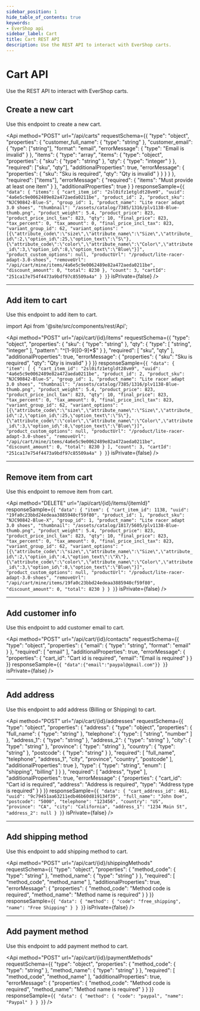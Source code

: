 ```yaml
---
sidebar_position: 1
hide_table_of_contents: true
keywords:
- EverShop api
sidebar_label: Cart
title: Cart REST API
description: Use the REST API to interact with EverShop carts.
---
```


# Cart API

Use the REST API to interact with EverShop carts.

## Create a new cart

Use this endpoint to create a new cart.

<Api
  method="POST"
  url="/api/carts"
  requestSchema={{
  "type": "object",
  "properties": {
    "customer_full_name": {
      "type": "string"
    },
    "customer_email": {
      "type": ["string"],
      "format": "email",
      "errorMessage": {
        "type": "Email is invalid"
      }
    },
    "items": {
      "type": "array",
      "items": {
        "type": "object",
        "properties": {
          "sku": {
            "type": "string"
          },
          "qty": {
            "type": "integer"
          }
        },
        "required": ["sku", "qty"],
        "additionalProperties": true,
        "errorMessage": {
          "properties": {
            "sku": "Sku is required",
            "qty": "Qty is invalid"
          }
        }
      }
    }
  },
  "required": ["items"],
  "errorMessage": {
    "required": {
      "items": "Must provide at least one item"
    }
  },
  "additionalProperties": true
}
}
  responseSample={`{
  "data": {
    "items": {
      "cart_item_id": "2sl0ifz1etgldt28vm9",
      "uuid": "4a6e5c9e0062489e82a472aeda0211be",
      "product_id": 2,
      "product_sku": "NJC90842-Blue-S",
      "group_id": 1,
      "product_name": "Lite racer adapt 3.0 shoes",
      "thumbnail": "/assets/catalog/7385/1316/plv1138-Blue-thumb.png",
      "product_weight": 5.4,
      "product_price": 823,
      "product_price_incl_tax": 823,
      "qty": 10,
      "final_price": 823,
      "tax_percent": 0,
      "tax_amount": 0,
      "final_price_incl_tax": 823,
      "variant_group_id": 62,
      "variant_options": "[{\"attribute_code\":\"size\",\"attribute_name\":\"Size\",\"attribute_id\":2,\"option_id\":25,\"option_text\":\"S\"},{\"attribute_code\":\"color\",\"attribute_name\":\"Color\",\"attribute_id\":3,\"option_id\":8,\"option_text\":\"Blue\"}]",
      "product_custom_options": null,
      "productUrl": "/product/lite-racer-adapt-3.0-shoes",
      "removeUrl": "/api/cart/mine/items/4a6e5c9e0062489e82a472aeda0211be",
      "discount_amount": 0,
      "total": 8230
    },
    "count": 3,
    "cartId": "251ca17e754f4473a9bdf97c85509a4a"
  }
}`}
  isPrivate={false}
 />

<hr />

## Add item to cart

Use this endpoint to add item to cart.

import Api from '@site/src/components/rest/Api';

<Api
  method="POST"
  url="/api/cart/{id}/items"
  requestSchema={{
  "type": "object",
  "properties": {
    "sku": {
      "type": "string"
    },
    "qty": {
      "type": [
        "string",
        "integer"
      ],
      "pattern": "^[1-9][0-9]*$"
    }
  },
  "required": [
    "sku",
    "qty"
  ],
  "additionalProperties": true,
  "errorMessage": {
    "properties": {
      "sku": "Sku is required",
      "qty": "Qty is invalid"
    }
  }
}}
  responseSample={`{
  "data": {
    "item": [
      {
        "cart_item_id": "2sl0ifz1etgldt28vm9",
        "uuid": "4a6e5c9e0062489e82a472aeda0211be",
        "product_id": 2,
        "product_sku": "NJC90842-Blue-S",
        "group_id": 1,
        "product_name": "Lite racer adapt 3.0 shoes",
        "thumbnail": "/assets/catalog/7385/1316/plv1138-Blue-thumb.png",
        "product_weight": 5.4,
        "product_price": 823,
        "product_price_incl_tax": 823,
        "qty": 10,
        "final_price": 823,
        "tax_percent": 0,
        "tax_amount": 0,
        "final_price_incl_tax": 823,
        "variant_group_id": 62,
        "variant_options": "[{\"attribute_code\":\"size\",\"attribute_name\":\"Size\",\"attribute_id\":2,\"option_id\":25,\"option_text\":\"S\"},{\"attribute_code\":\"color\",\"attribute_name\":\"Color\",\"attribute_id\":3,\"option_id\":8,\"option_text\":\"Blue\"}]",
        "product_custom_options": null,
        "productUrl": "/product/lite-racer-adapt-3.0-shoes",
        "removeUrl": "/api/cart/mine/items/4a6e5c9e0062489e82a472aeda0211be",
        "discount_amount": 0,
        "total": 8230
      }
    ],
    "count": 3,
    "cartId": "251ca17e754f4473a9bdf97c85509a4a"
  }
}`}
  isPrivate={false}
 />

<hr />

## Remove item from cart

Use this endpoint to remove item from cart.

<Api
  method="DELETE"
  url="/api/cart/{id}/items/{itemId}"
  responseSample={`{
  "data": {
    "item": {
      "cart_item_id": 1138,
      "uuid": "19fa0c23bbd24edeaa3885940cf59f80",
      "product_id": 1,
      "product_sku": "NJC90842-Blue-X",
      "group_id": 1,
      "product_name": "Lite racer adapt 3.0 shoes",
      "thumbnail": "/assets/catalog/1817/5605/plv1138-Blue-thumb.png",
      "product_weight": 5.4,
      "product_price": 823,
      "product_price_incl_tax": 823,
      "qty": 10,
      "final_price": 823,
      "tax_percent": 0,
      "tax_amount": 0,
      "final_price_incl_tax": 823,
      "variant_group_id": 62,
      "variant_options": "[{\"attribute_code\":\"size\",\"attribute_name\":\"Size\",\"attribute_id\":2,\"option_id\":4,\"option_text\":\"X\"},{\"attribute_code\":\"color\",\"attribute_name\":\"Color\",\"attribute_id\":3,\"option_id\":8,\"option_text\":\"Blue\"}]",
      "product_custom_options": null,
      "productUrl": "/product/lite-racer-adapt-3.0-shoes",
      "removeUrl": "/api/cart/mine/items/19fa0c23bbd24edeaa3885940cf59f80",
      "discount_amount": 0,
      "total": 8230
    }
  }
}`}
  isPrivate={false}
 />

 <hr />

 ## Add customer info

Use this endpoint to add customer email to cart.

<Api
  method="POST"
  url="/api/cart/{id}/contacts"
  requestSchema={{
  "type": "object",
  "properties": {
    "email": {
      "type": "string",
      "format": "email"
    }
  },
  "required": [
    "email"
  ],
  "additionalProperties": true,
  "errorMessage": {
    "properties": {
      "cart_id": "Cart id is required",
      "email": "Email is required"
    }
  }
}}
  responseSample={`{
    "data":{"email":"paypal@gmail.com"}}
}`}
  isPrivate={false}
 />

 <hr/>

## Add address

Use this endpoint to add address (Billing or Shipping) to cart.

<Api
  method="POST"
  url="/api/cart/{id}/addresses"
  requestSchema={{
  "type": "object",
  "properties": {
    "address": {
      "type": "object",
      "properties": {
        "full_name": {
          "type": "string"
        },
        "telephone": {
          "type": [
            "string",
            "number"
          ]
        },
        "address_1": {
          "type": "string"
        },
        "address_2": {
          "type": "string"
        },
        "city": {
          "type": "string"
        },
        "province": {
          "type": "string"
        },
        "country": {
          "type": "string"
        },
        "postcode": {
          "type": "string"
        }
      },
      "required": [
        "full_name",
        "telephone",
        "address_1",
        "city",
        "province",
        "country",
        "postcode"
      ],
      "additionalProperties": true
    },
    "type": {
      "type": "string",
      "enum": [
        "shipping",
        "billing"
      ]
    }
  },
  "required": [
    "address",
    "type"
  ],
  "additionalProperties": true,
  "errorMessage": {
    "properties": {
      "cart_id": "Cart id is required",
      "address": "Address is required",
      "type": "Address type is required"
    }
  }
}}
  responseSample={`{
  "data": {
    "cart_address_id": 461,
    "uuid": "9c79451aa63211edb46b60d819134f39",
    "full_name": "John Doe",
    "postcode": "5000",
    "telephone": "123456",
    "country": "US",
    "province": "CA",
    "city": "California",
    "address_1": "1234 Main St",
    "address_2": null
  }
}`}
  isPrivate={false}
 />

 <hr/>

## Add shipping method

Use this endpoint to add shipping method to cart.

<Api
  method="POST"
  url="/api/cart/{id}/shippingMethods"
  requestSchema={{
  "type": "object",
  "properties": {
    "method_code": {
      "type": "string"
    },
    "method_name": {
      "type": "string"
    }
  },
  "required": [
    "method_code",
    "method_name"
  ],
  "additionalProperties": true,
  "errorMessage": {
    "properties": {
      "method_code": "Method code is required",
      "method_name": "Method name is required"
    }
  }
}}
  responseSample={`{
  "data": {
    "method": {
      "code": "free_shipping",
      "name": "Free Shipping"
    }
  }
}`}
  isPrivate={false}
 />

 <hr/>

## Add payment method

Use this endpoint to add payment method to cart.

<Api
  method="POST"
  url="/api/cart/{id}/paymentMethods"
  requestSchema={{
  "type": "object",
  "properties": {
    "method_code": {
      "type": "string"
    },
    "method_name": {
      "type": "string"
    }
  },
  "required": [
    "method_code",
    "method_name"
  ],
  "additionalProperties": true,
  "errorMessage": {
    "properties": {
      "method_code": "Method code is required",
      "method_name": "Method name is required"
    }
  }
}}
  responseSample={`{
  "data": {
    "method": {
      "code": "paypal",
      "name": "Paypal"
    }
  }
}`}
 />